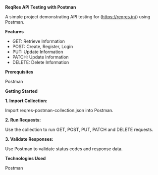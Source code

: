 **ReqRes API Testing with Postman**

A simple project demonstrating API testing for (https://reqres.in/) using Postman.

**Features**

- GET: Retrieve Information
- POST: Create, Register, Login
- PUT: Update Information
- PATCH: Update Information
- DELETE: Delete Information 
  
**Prerequisites**

Postman

**Getting Started**

**1. Import Collection:**

Import reqres-postman-collection.json into Postman.

**2. Run Requests:**

Use the collection to run GET, POST, PUT, PATCH and DELETE requests.

**3. Validate Responses:** 

Use Postman to validate status codes and response data.

**Technologies Used**

Postman
